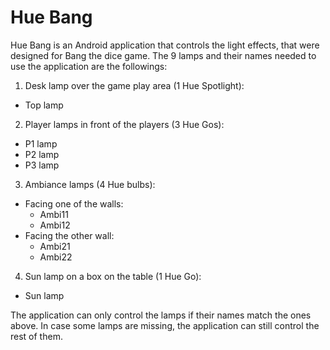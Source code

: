 # Hue Bang
Hue Bang is an Android application that controls the light effects, that were designed for Bang the dice game.
The 9 lamps and their names needed to use the application are the followings:

1.  Desk lamp over the game play area (1 Hue Spotlight): 
  - Top lamp
2.  Player lamps in front of the players (3 Hue Gos):
  - P1 lamp
  - P2 lamp
  - P3 lamp
3.  Ambiance lamps (4 Hue bulbs):
  - Facing one of the walls:
    - Ambi11
    - Ambi12
  - Facing the other wall:
    - Ambi21
    - Ambi22
4.  Sun lamp on a box on the table (1 Hue Go): 
  - Sun lamp
  
The application can only control the lamps if their names match the ones above. 
In case some lamps are missing, the application can still control the rest of them. 
  
